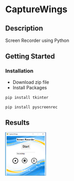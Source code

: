 # CaptureWings
## Description
Screen Recorder using Python
## Getting Started

### Installation
* Download zip file
* Install Packages
```
pip install tkinter
```
```
pip install pyscreenrec
```

## Results
<img src="https://github.com/Shravani1383/CaptureWings/blob/main/Output.png" width="128"/>
